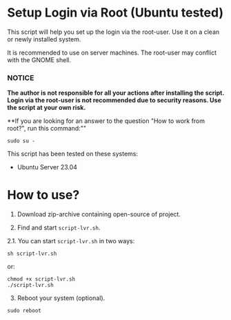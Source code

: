 # Setup Login via Root (Ubuntu tested)

This script will help you set up the login via the root-user.
Use it on a clean or newly installed system.

It is recommended to use on server machines. The root-user may conflict with the GNOME shell.

### NOTICE
**The author is not responsible for all your actions after installing the script. Login via the root-user is not recommended due to security reasons. Use the script at your own risk.** 

**If you are looking for an answer to the question "How to work from root?", run this command:""
```
sudo su -
```


This script has been tested on these systems:
- Ubuntu Server 23.04

# How to use?
1. Download zip-archive containing open-source of project.

2. Find and start `script-lvr.sh`.

2.1. You can start `script-lvr.sh` in two ways:
```
sh script-lvr.sh
```
or:
```
chmod +x script-lvr.sh
./script-lvr.sh
```

3. Reboot your system (optional).
```
sudo reboot
```